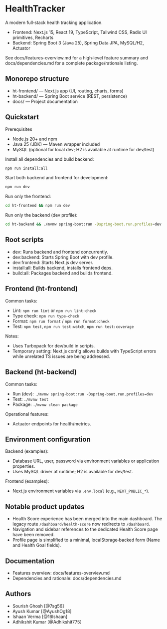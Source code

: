 # HealthTracker

A modern full‑stack health tracking application.

- Frontend: Next.js 15, React 19, TypeScript, Tailwind CSS, Radix UI primitives, Recharts
- Backend: Spring Boot 3 (Java 25), Spring Data JPA, MySQL/H2, Actuator

See docs/features-overview.md for a high‑level feature summary and docs/dependencies.md for a complete package/rationale listing.

## Monorepo structure

- ht-frontend/ — Next.js app (UI, routing, charts, forms)
- ht-backend/ — Spring Boot service (REST, persistence)
- docs/ — Project documentation

## Quickstart

Prerequisites
- Node.js 20+ and npm
- Java 25 (JDK) — Maven wrapper included
- MySQL (optional for local dev; H2 is available at runtime for dev/test)

Install all dependencies and build backend:
```bash path=null start=null
npm run install:all
```

Start both backend and frontend for development:
```bash path=null start=null
npm run dev
```

Run only the frontend:
```bash path=null start=null
cd ht-frontend && npm run dev
```

Run only the backend (dev profile):
```bash path=null start=null
cd ht-backend && ./mvnw spring-boot:run -Dspring-boot.run.profiles=dev
```


## Root scripts

- dev: Runs backend and frontend concurrently.
- dev:backend: Starts Spring Boot with dev profile.
- dev:frontend: Starts Next.js dev server.
- install:all: Builds backend, installs frontend deps.
- build:all: Packages backend and builds frontend.

## Frontend (ht-frontend)

Common tasks:
- Lint: `npm run lint` or `npm run lint:check`
- Type check: `npm run type-check`
- Format: `npm run format` / `npm run format:check`
- Test: `npm test`, `npm run test:watch`, `npm run test:coverage`

Notes:
- Uses Turbopack for dev/build in scripts.
- Temporary setting: Next.js config allows builds with TypeScript errors while unrelated TS issues are being addressed.

## Backend (ht-backend)

Common tasks:
- Run (dev): `./mvnw spring-boot:run -Dspring-boot.run.profiles=dev`
- Test: `./mvnw test`
- Package: `./mvnw clean package`

Operational features:
- Actuator endpoints for health/metrics.

## Environment configuration

Backend (examples):
- Database URL, user, password via environment variables or application properties.
- Uses MySQL driver at runtime; H2 is available for dev/test.

Frontend (examples):
- Next.js environment variables via `.env.local` (e.g., `NEXT_PUBLIC_*`).

## Notable product updates

- Health Score experience has been merged into the main dashboard. The legacy route `/dashboard/health-score` now redirects to `/dashboard`.
- Navigation and sidebar references to the dedicated Health Score page have been removed.
- Profile page is simplified to a minimal, localStorage‑backed form (Name and Health Goal fields).

## Documentation

- Features overview: docs/features-overview.md
- Dependencies and rationale: docs/dependencies.md

## Authors

- Sourish Ghosh [@7sg56]
- Ayush Kumar [@AyushOg18]
- Ishaan Verma [@16Ishaan]
- Adhikshit Kumar [@Adhikshit775]
